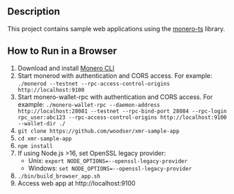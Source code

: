 ## Description

This project contains sample web applications using the [monero-ts](https://github.com/woodser/monero-ts) library.

## How to Run in a Browser

1. Download and install [Monero CLI](https://getmonero.org/downloads/)
2. Start monerod with authentication and CORS access.  For example: `./monerod --testnet --rpc-access-control-origins http://localhost:9100`
3. Start monero-wallet-rpc with authentication and CORS access.  For example: `./monero-wallet-rpc --daemon-address http://localhost:28081 --testnet --rpc-bind-port 28084 --rpc-login rpc_user:abc123 --rpc-access-control-origins http://localhost:9100 --wallet-dir ./`
4. `git clone https://github.com/woodser/xmr-sample-app`
5. `cd xmr-sample-app`
6. `npm install`
7. If using Node.js >16, set OpenSSL legacy provider:
    - Unix: `export NODE_OPTIONS=--openssl-legacy-provider`
    - Windows: `set NODE_OPTIONS=--openssl-legacy-provider`
8. `./bin/build_browser_app.sh`
9. Access web app at http://localhost:9100